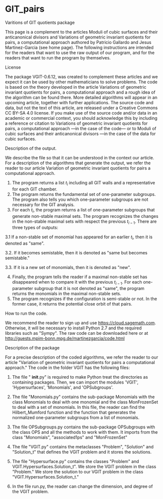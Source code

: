 # GIT_pairs

Varitions of GIT quotients package

This page is a complement to the articles Moduli of cubic surfaces and their anticanonical divisors and Variations of geometric invariant quotients for pairs, a computational approach authored by Patricio Gallardo and Jesus Martinez-Garcia
(see home page). The following instructions are intended for the readers that want to use the raw output of our program, and for the readers that want to run the program by themselves.

License

The package VGIT-0.6.12, was created to complement these articles and we expect it can be used by other mathematicians to solve problems. The code is based on the theory developed in the article Variations of geometric invariant quotients for pairs, a computational approach and a rough idea of the algorithm can be found there. More detailed algorithms will appear in an upcoming article, together with further applications. The source code and data, but not the text of this article, are released under a Creative Commons CC BY-SA 4.0 license. If you make use of the source code and/or data in an academic or commercial context, you should acknowledge this by including a reference or citation to Variations of geometric invariant quotients for pairs, a computational approach —in the case of the code— or to Moduli of cubic surfaces and their anticanonical divisors —in the case of the data for cubic surfaces. 

Description of the output.

We describe the file so that it can be understood in the context our article. For a description of the algorithms that generate the output, we refer the reader to our article Variation of geometric invariant quotients for pairs a computational approach.

1. The program returns a list $t_i$ including all GIT walls and a representative for each GIT chamber.
2. The program returns the fundamental set of one-parameter subgroups. The program also tells you which one-parameter subgroups are not necessary for the GIT analysis.
3. For each $t_i$, the program returns a list of one-parameter subgroups that generate non-stable maximal sets. The program recognizes the changes in the non-stable maximal sets with respect the previous $t_{i-1}$. There are three types of outputs:

 3.1 If a non-stable set of monomial has appeared for an earlier $t_i$, then it is denoted as "same".
 
 3.2. If it becomes semistable, then it is denoted as "same but becomes semistable."
 
 3.3. If it is a new set of monomials, then it is denoted as "new".

4. Finally, the program tells the reader if a maximal non-stable set has disappeared when to compare it with the previous $t_{i-1}$. For each one-parameter subgroup that it is not denoted as "same", the program returns the monomials in the maximal non-stable sets.
5. The program recognizes if the configuration is semi-stable or not. In the former case, it returns the potential close orbit of that pairs.

How to run the code.

We recommend the reader to sign up and use https://cloud.sagemath.com. Otherwise, it will be necessary to install Python 2.7 and the required libraries such as "Sympy". The raw code can be downloaded here or at http://guests.mpim-bonn.mpg.de/martinezgarcia/code.html

Description of the package

For a precise description of the coded algorithms, we refer the reader to our article "Variation of geometric invariant quotients for pairs a computational approach." The code in the folder VGIT has the following files:

1. The file " __init__.py" is required to make Python treat the directories as containing packages. Then, we can import the modules 'VGIT', 'Hypersurfaces', 'Monomials', and 'OPSubgroups'.

2. The file "Monomials.py" contains the sub-package Monomials with the class Monomials to deal with one monomial and the class MonFrozenSet to deal with a set of monomials. In this file, the reader can find the Hilbert_Mumford function and the function that generates the normalized one-parameter subgroups from a list of monomials.

3. The file OPSubgroups.py contains the sub-package OPSubgroups with the class OPS and all the methods to work with them. It imports from the class "Monomials", "associated1ps" and "MonFrozenSet"

4. The file "VGIT.py" contains the metaclasses "Problem", "Solution" and "Solution_t" that defines the VGIT problem and it stores the solutions.

5. The file "Hypersurface.py" contains the classes "Problem" and VGIT.Hypersurfaces.Solution_t". We store the VGIT problem in the class "Problem." We store the solution to our VGIT problem in the class "VGIT.Hypersurfaces.Solution_t."

6. In the file run.py, the reader can change the dimension, and degree of the VGIT problem.
